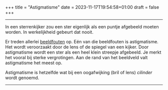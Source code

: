 +++
title = "Astigmatisme"
date = 2023-11-17T19:54:58+01:00
draft = false
+++

---------------------------------------------------------------------------------
In een sterrenkijker zou een ster eigenlijk als een puntje afgebeeld
moeten worden. In werkelijkheid gebeurt dat nooit.

Er treden allerlei [beeldfouten](/encyclopedie/beeldfouten) op. Eén van die
beeldfouten is astigmatisme. Het wordt veroorzaakt door de lens of de
spiegel van een kijker. Door astigmatisme wordt een ster als een heel
klein streepje afgebeeld. Je merkt het vooral bij sterke vergrotingen.
Aan de rand van het beeldveld valt astigmatisme het meest op.

Astigmatisme is hetzelfde wat bij een oogafwijking (bril of lens)
*cilinder* wordt genoemd.

---------------------------------------------------------------------------------
